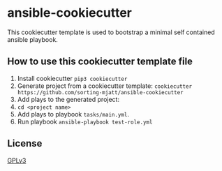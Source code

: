 # ansible-cookiecutter
This cookiecutter template is used to bootstrap a minimal self contained ansible playbook.

## How to use this cookiecutter template file
1. Install cookiecutter
  ```pip3 cookiecutter```
2. Generate project from a cookiecutter template:
  ```cookiecutter https://github.com/sorting-mjatt/ansible-cookiecutter```
3. Add plays to the generated project:  
  1. `cd <project name>`
  2. Add plays to playbook `tasks/main.yml`. 
  3. Run playbook `ansible-playbook test-role.yml`


## License
[GPLv3](LICENSE)
